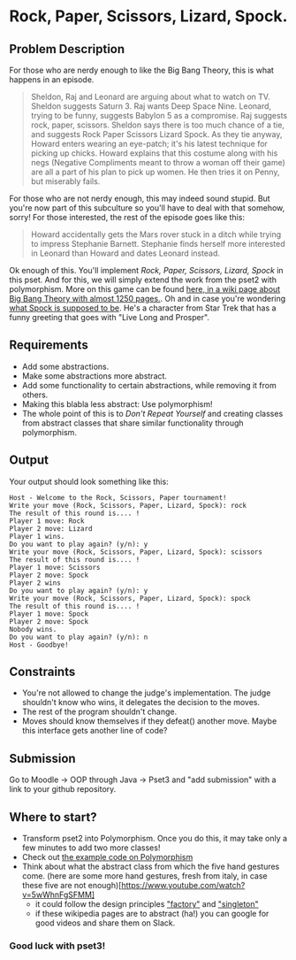 # Rock, Paper, Scissors, Lizard, Spock.
## Problem Description
For those who are nerdy enough to like the Big Bang Theory, this is what happens in an episode. 
> Sheldon, Raj and Leonard are arguing about what to watch on TV. 
> Sheldon suggests Saturn 3. Raj wants Deep Space Nine. 
> Leonard, trying to be funny, suggests Babylon 5 as a compromise. 
> Raj suggests rock, paper, scissors. 
> Sheldon says there is too much chance of a tie, and suggests Rock Paper Scissors Lizard Spock. 
> As they tie anyway, Howard enters wearing an eye-patch; it's his latest technique for picking up chicks. 
> Howard explains that this costume along with his negs (Negative Compliments meant to throw a woman off their game) are all a part of his plan to pick up women. 
> He then tries it on Penny, but miserably fails.

For those who are not nerdy enough, this may indeed sound stupid. But you're now part of this subculture so you'll have to deal with that somehow, sorry!
For those interested, the rest of the episode goes like this:
> Howard accidentally gets the Mars rover stuck in a ditch while trying to impress Stephanie Barnett. 
> Stephanie finds herself more interested in Leonard than Howard and dates Leonard instead. 

Ok enough of this. You'll implement *Rock, Paper, Scissors, Lizard, Spock* in this pset. And for this, we will simply extend the work from the pset2 with polymorphism.
More on this game can be found [here, in a wiki page about Big Bang Theory with almost 1250 pages.](http://bigbangtheory.wikia.com/wiki/Rock_Paper_Scissors_Lizard_Spock).
Oh and in case you're wondering [what Spock is supposed to be](https://en.wikipedia.org/wiki/Vulcan_salute). He's a character from Star Trek that has a funny greeting that goes with "Live Long and Prosper".
## Requirements
* Add some abstractions.
* Make some abstractions more abstract.
* Add some functionality to certain abstractions, while removing it from others. 
* Making this blabla less abstract: Use polymorphism!
* The whole point of this is to *Don't Repeat Yourself* and creating classes from abstract classes that share similar functionality through polymorphism.
## Output
Your output should look something like this:
```
Host - Welcome to the Rock, Scissors, Paper tournament!
Write your move (Rock, Scissors, Paper, Lizard, Spock): rock
The result of this round is.... !
Player 1 move: Rock
Player 2 move: Lizard
Player 1 wins.
Do you want to play again? (y/n): y
Write your move (Rock, Scissors, Paper, Lizard, Spock): scissors
The result of this round is.... !
Player 1 move: Scissors
Player 2 move: Spock
Player 2 wins
Do you want to play again? (y/n): y
Write your move (Rock, Scissors, Paper, Lizard, Spock): spock
The result of this round is.... !
Player 1 move: Spock
Player 2 move: Spock
Nobody wins.
Do you want to play again? (y/n): n
Host - Goodbye!
```
## Constraints
* You're not allowed to change the judge's implementation. The judge shouldn't know who wins, it delegates the decision to the moves.
* The rest of the program shouldn't change. 
* Moves should know themselves if they defeat() another move. Maybe this interface gets another line of code?
## Submission
Go to Moodle -> OOP through Java -> Pset3 and "add submission" with a link to your github repository. 
## Where to start?
* Transform pset2 into Polymorphism. Once you do this, it may take only a few minutes to add two more classes! 
* Check out [the example code on Polymorphism](https://github.com/RefugeesCodeAT/objectorientedprogramming-lectures/tree/master/src/oop/polymorphism)
* Think about what the abstract class from which the five hand gestures come. (here are some more hand gestures, fresh from italy, in case these five are not enough)[https://www.youtube.com/watch?v=5wWhnFgSFMM]
  * it could follow the design principles ["factory"](https://en.wikipedia.org/wiki/Factory_method_pattern) and ["singleton"](https://en.wikipedia.org/wiki/Singleton_pattern)
  * if these wikipedia pages are to abstract (ha!) you can google for good videos and share them on Slack.
### Good luck with pset3!
